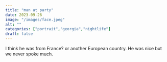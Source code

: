 ```yaml
---
title: "man at party"
date: 2023-09-26
image: "/images/face.jpeg"
alt: ""
categories: ["portrait","georgia","nightlife"]
draft: false
---
```


I think he was from France? or another European country. He was nice but we never spoke much. 